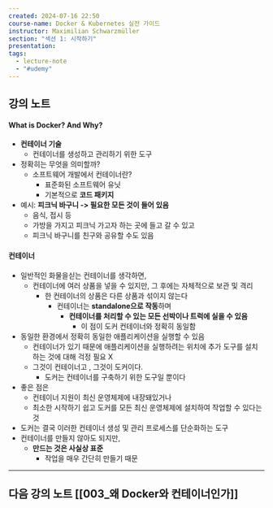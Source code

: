 ```yaml
---
created: 2024-07-16 22:50
course-name: Docker & Kubernetes 실전 가이드
instructor: Maximilian Schwarzmüller
section: "섹션 1: 시작하기"
presentation: 
tags:
  - lecture-note
  - "#udemy"
---
```

## 강의 노트
#### What is Docker? And Why?
 - **컨테이너 기술**
	 - 컨테이너를 생성하고 관리하기 위한 도구
- 정확히는 무엇을 의미할까?
	- 소프트웨어 개발에서 컨테이너란?
		- 표준화된 소프트웨어 유닛
		- 기본적으로 **코드 패키지**
- 예시: **피크닉 바구니 -> 필요한 모든 것이 들어 있음**
	- 음식, 접시 등
	- 가방을 가지고 피크닉 가고자 하는 곳에 들고 갈 수 있고
	- 피크닉 바구니를 친구와 공유할 수도 있음
#### 컨테이너
- 일반적인 화물을싣는 컨테이너를 생각하면,
	- 컨테이너에 여러 상품을 넣을 수 있지만, 그 후에는 자체적으로 보관 및 격리
		- 한 컨테이너의 상품은 다른 상품과 섞이지 않는다
			- 컨테이너는 **standalone으로 작동**하며 
				- **컨테이너를 처리할 수 있는 모든 선박이나 트럭에 실을 수 있음**
					- 이 점이 도커 컨테이너와 정확히 동일함
- 동일한 환경에서 정확히 동일한 애플리케이션을 실행할 수 있음 
	- 컨테이너가 있기 때문에 애플리케이션을 실행하려는 위치에 추가 도구를 설치하는 것에 대해 걱정 필요 X
	- 그것이 컨테이너고 , 그것이 도커이다.
		- 도커는 컨테이너를 구축하기 위한 도구일 뿐이다
- 좋은 점은 
	- 컨테이너 지원이 최신 운영체제에 내장돼있거나 
	- 최소한 시작하기 쉽고 도커를 모든 최신 운영체제에 설치하여 작업할 수 있다는 것
- 도커는 결국 이러한 컨테이너 생성 및 관리 프로세스를 단순화하는 도구
- 컨테이너를 만들지 않아도 되지만,
	- **만드는 것은 사실상 표준** 
		- 작업을 매우 간단히 만들기 때문
---
## 다음 강의 노트 [[003_왜 Docker와 컨테이너인가]]
